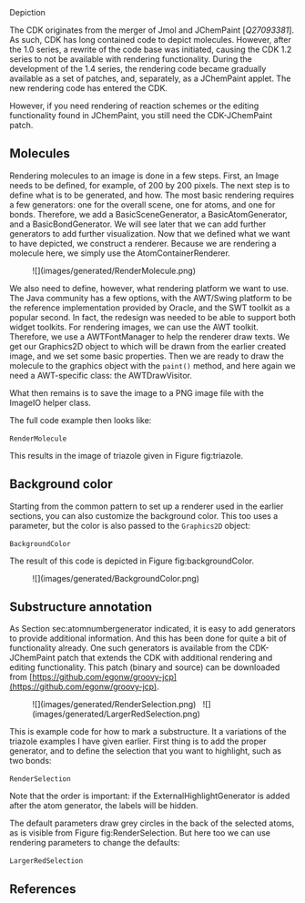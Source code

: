 <section label="ch:depiction" level="#">Depiction</section>

The CDK originates from the merger of Jmol and <topic>JChemPaint</topic> [<cite>Q27093381</cite>]. As such, CDK has long
contained code to depict molecules. However, after the 1.0 series, a rewrite of the code base
was initiated, causing the CDK 1.2 series to not be available with <topic>rendering</topic> functionality.
During the development of the 1.4 series, the rendering code became gradually available as
a set of patches, and, separately, as a JChemPaint applet. The new rendering code has
entered the CDK.

However, if you need rendering of reaction schemes or the editing functionality found
in JChemPaint, you still need the <topic>CDK-JChemPaint</topic> patch.

## Molecules

Rendering molecules to an image is done in a few steps. First, an <class>Image</class> needs
to be defined, for example, of 200 by 200 pixels. The next step is to define what is to be
generated, and how. The most basic rendering requires a few generators: one for the overall
scene, one for atoms, and one for bonds. Therefore, we add a <class>BasicSceneGenerator</class>,
a <class>BasicAtomGenerator</class>, and a <class>BasicBondGenerator</class>.
We will see later that we can add further generators to add further visualization.
Now that we defined what we want to have depicted, we construct a renderer. Because we
are rendering a molecule here, we simply use the <class>AtomContainerRenderer</class>.

<figure label="fig:triazole" caption="2D diagram of triazole">
![](images/generated/RenderMolecule.png) <br />
</figure>

We also need to define, however, what rendering platform we want to use. The Java
community has a few options, with the AWT/Swing platform to be the reference implementation
provided by Oracle, and the SWT toolkit as a popular second. In fact, the redesign
was needed to be able to support both widget toolkits. For rendering images,
we can use the AWT toolkit. Therefore, we use a <class>AWTFontManager</class> to help the
renderer draw texts. We get our <class>Graphics2D</class> object to which will be drawn from the
earlier created image, and we set some basic properties.
Then we are ready to draw the molecule to the graphics object with the `paint()`
method, and here again we need a AWT-specific class: the <class>AWTDrawVisitor</class>.

What then remains is to save the image to a <topic>PNG</topic> image file with the
<class>ImageIO</class> helper class.

The full code example then looks like:

<code>RenderMolecule</code>

This results in the image of triazole given in Figure <xref>fig:triazole</xref>.

## Background color

Starting from the common pattern to set up a renderer used in the earlier sections,
you can also customize the <topic>background color</topic>. This too uses a parameter, but the
color is also passed to the `Graphics2D` object:

<code>BackgroundColor</code>

The result of this code is depicted in Figure <xref>fig:backgroundColor</xref>.

<figure label="fig:backgroundColor" caption="Triazole depicted with a custom, grey background.">
![](images/generated/BackgroundColor.png) <br />
</figure>

## Substructure annotation

As Section <xref>sec:atomnumbergenerator</xref> indicated, it is easy to add generators to provide
additional information. And this has been done for quite a bit of functionality already.
One such generators is available from the CDK-JChemPaint patch that extends the CDK with
additional rendering and editing functionality. This patch (binary and source) can be
downloaded from [https://github.com/egonw/groovy-jcp](https://github.com/egonw/groovy-jcp).

<figure label="fig:RenderSelection" caption="Substructure highlighting in triazole with default (left) and customized settings (right).">
![](images/generated/RenderSelection.png) &nbsp; ![](images/generated/LargerRedSelection.png)
</figure>

This is example code for how to mark a substructure. It a variations of the triazole examples
I have given earlier. First thing is to add the proper generator, and to define the selection
that you want to highlight, such as two bonds:

<code>RenderSelection</code>

Note that the order is important: if the <class>ExternalHighlightGenerator</class> is added after
the atom generator, the labels will be hidden.

The default parameters draw grey circles in the back of the selected atoms, as is visible
from Figure <xref>fig:RenderSelection</xref>. But here too we can use rendering parameters to
change the defaults:

<code>LargerRedSelection</code>

## References

<references/>
